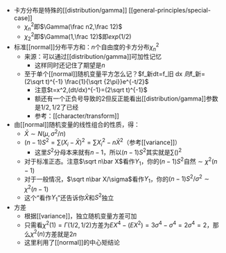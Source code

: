 - 卡方分布是特殊的[[distribution/gamma]] [[general-principles/special-case]]
  - $\chi^2_n$即$\Gamma(\frac n2,\frac 12)$
  - $\chi^2_2$即$\Gamma(1,\frac 12)$即$exp(1/2)$
- 标准[[normal]]分布平方和：$n$个自由度的卡方分布$\chi^2_n$
  - 来源：可以通过[[distribution/gamma]]可加性记忆
    - 这样同时还记住了期望是$n$
  - 至于单个[[normal]]随机变量平方怎么记？$f_新dt=f_旧 dx $则$f_新=(2\sqrt t)^{-1} \frac{1}{\sqrt {2\pi}}e^{-t/2}$
    - 注意$t=x^2,(dt/dx)^{-1}=(2\sqrt t)^{-1}$
    - 额还有一个正负号导致的2但反正能看出[[distribution/gamma]]参数是$1/2,1/2$了已经
    - 参考：[[character/transform]]
- 由[[normal]]随机变量的线性组合的性质，得：
  - $\bar X\sim N(\mu,\sigma^2/n)$
  - $(n-1)S^2=\sum (X_i-\bar X)^2=\sum X_i^2-n\bar X^2$（参考[[variance]]）
    - 这里$S^2$分母本来就有$n-1$，所以$(n-1)S^2$其实就是$\sum()^2$
  - 对于标准正态。注意$\sqrt n\bar X$看作$Y_1$，你的$(n-1)S^2$自然$\sim \chi^2(n-1)$
  - 对于一般情况，$\sqrt n\bar X/\sigma$看作$Y_1$，你的$(n-1)S^2/\sigma^2\sim \chi^2(n-1)$
  - 这个“看作$Y_1$”还告诉你$\bar X$和$S^2$独立
- 方差
  - 根据[[variance]]，独立随机变量方差可加
  - 只需看$\chi^2(1)=\Gamma(1/2,1/2)$方差为$EX^4-(EX^2)=3\sigma^4-\sigma^4=2\sigma^4=2$，那么$\chi^2(n)$方差就是$2n$
  - 这里利用了[[normal]]的中心矩结论